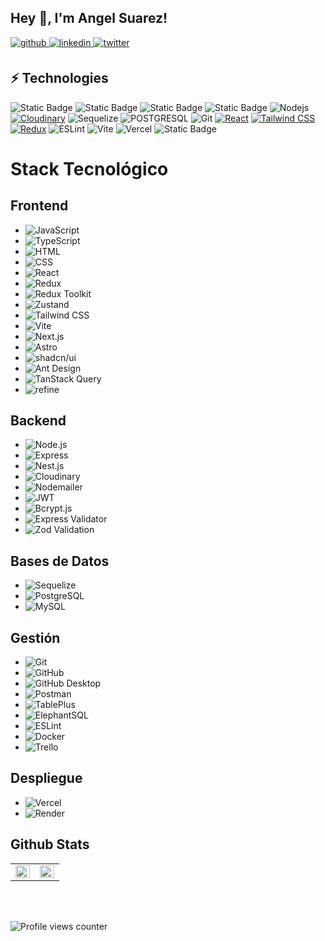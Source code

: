 
## Hey 👋, I'm Angel Suarez!  
  

<a href="https://github.com/AngelBlackBlue" target="_blank">
<img src=https://img.shields.io/badge/github-%2324292e.svg?&style=for-the-badge&logo=github&logoColor=white alt=github style="margin-bottom: 5px;" />
</a>
<a href="https://linkedin.com/in/suarezangel" target="_blank">
<img src=https://img.shields.io/badge/linkedin-%231E77B5.svg?&style=for-the-badge&logo=linkedin&logoColor=white alt=linkedin style="margin-bottom: 5px;" />
</a>
<a href="https://twitter.com/@AngelBlueDev" target="_blank">
<img src=https://img.shields.io/badge/twitter-%2300acee.svg?&style=for-the-badge&logo=twitter&logoColor=white alt=twitter style="margin-bottom: 5px;" />
</a>  

## ⚡ Technologies






![Static Badge](https://img.shields.io/badge/JavaScript-black?style=for-the-badge&logo=JavaScript)
![Static Badge](https://img.shields.io/badge/TypeScript-white?style=for-the-badge&logo=TypeScript&logoColor=blue)
![Static Badge](https://img.shields.io/badge/HTML5-orange?style=for-the-badge&logo=HTML5&logoColor=white)
![Static Badge](https://img.shields.io/badge/CSS3-blue?style=for-the-badge&logo=CSS3&logoColor=white)
![Nodejs](https://img.shields.io/badge/-Nodejs-black?style=for-the-badge&logo=Node.js)
[![Cloudinary](https://img.shields.io/badge/Cloudinary-777BB4?style=for-the-badge&logo=cloudinary&logoColor=white)](https://cloudinary.com/)
![Sequelize](https://img.shields.io/badge/Sequelize-00000?style=for-the-badge&logo=sequelize&logoColor=green&color=white)
![POSTGRESQL](https://img.shields.io/badge/PostgreSQL-00000?style=for-the-badge&logo=postgresql&logoColor=blue&color=white)
![Git](https://img.shields.io/badge/git-00000?style=for-the-badge&logo=git&color=white)
[![React](https://img.shields.io/badge/React-61DAFB?style=for-the-badge&logo=react&logoColor=white)](https://reactjs.org/)
[![Tailwind CSS](https://img.shields.io/badge/Tailwind%20CSS-38b2ac?style=for-the-badge&logo=tailwind-css&logoColor=white)](https://tailwindcss.com/)
[![Redux](https://img.shields.io/badge/Redux-764ABC?style=for-the-badge&logo=redux&logoColor=white)](https://redux.js.org/)
![ESLint](https://img.shields.io/badge/ESLint-ADD8E6?style=for-the-badge&logo=eslint&logoColor=white)
![Vite](https://img.shields.io/badge/vite-00000?style=for-the-badge&logo=vite&logoColor=black&color=white)
![Vercel](https://img.shields.io/badge/vercel-00000?style=for-the-badge&logo=vercel&logoColor=black&color=white)
![Static Badge](https://img.shields.io/badge/hoppscotch.io-black?style=for-the-badge&logo=hoppscotch)

# Stack Tecnológico

## Frontend
- ![JavaScript](https://img.shields.io/badge/-JavaScript-F7DF1E?logo=javascript&logoColor=black&style=flat)
- ![TypeScript](https://img.shields.io/badge/-TypeScript-3178C6?logo=typescript&logoColor=white&style=flat)
- ![HTML](https://img.shields.io/badge/-HTML-E34F26?logo=html5&logoColor=white&style=flat)
- ![CSS](https://img.shields.io/badge/-CSS-1572B6?logo=css3&logoColor=white&style=flat)
- ![React](https://img.shields.io/badge/-React-61DAFB?logo=react&logoColor=black&style=flat)
- ![Redux](https://img.shields.io/badge/-Redux-764ABC?logo=redux&logoColor=white&style=flat)
- ![Redux Toolkit](https://img.shields.io/badge/-Redux%20Toolkit-764ABC?logo=redux&logoColor=white&style=flat)
- ![Zustand](https://img.shields.io/badge/-Zustand-FFAB00?logo=zustand&logoColor=black&style=flat)
- ![Tailwind CSS](https://img.shields.io/badge/-Tailwind%20CSS-06B6D4?logo=tailwindcss&logoColor=white&style=flat)
- ![Vite](https://img.shields.io/badge/-Vite-646CFF?logo=vite&logoColor=white&style=flat)
- ![Next.js](https://img.shields.io/badge/-Next.js-000000?logo=next.js&logoColor=white&style=flat)
- ![Astro](https://img.shields.io/badge/-Astro-FF5D01?logo=astro&logoColor=white&style=flat)
- ![shadcn/ui](https://img.shields.io/badge/-shadcn%2Fui-000000?style=flat)
- ![Ant Design](https://img.shields.io/badge/-Ant%20Design-0170FE?logo=ant-design&logoColor=white&style=flat)
- ![TanStack Query](https://img.shields.io/badge/-TanStack%20Query-FF4154?logo=react-query&logoColor=white&style=flat)
- ![refine](https://img.shields.io/badge/-refine-000000?style=flat)

## Backend
- ![Node.js](https://img.shields.io/badge/-Node.js-339933?logo=node.js&logoColor=white&style=flat)
- ![Express](https://img.shields.io/badge/-Express-000000?logo=express&logoColor=white&style=flat)
- ![Nest.js](https://img.shields.io/badge/-Nest.js-E0234E?logo=nestjs&logoColor=white&style=flat)
- ![Cloudinary](https://img.shields.io/badge/-Cloudinary-3448C5?logo=cloudinary&logoColor=white&style=flat)
- ![Nodemailer](https://img.shields.io/badge/-Nodemailer-2C3E50?logo=nodemailer&logoColor=white&style=flat)
- ![JWT](https://img.shields.io/badge/-JWT-000000?logo=json-web-tokens&logoColor=white&style=flat)
- ![Bcrypt.js](https://img.shields.io/badge/-Bcrypt.js-1867C0?style=flat)
- ![Express Validator](https://img.shields.io/badge/-Express%20Validator-000000?style=flat)
- ![Zod Validation](https://img.shields.io/badge/-Zod%20Validation-000000?style=flat)

## Bases de Datos
- ![Sequelize](https://img.shields.io/badge/-Sequelize-52B0E7?logo=sequelize&logoColor=white&style=flat)
- ![PostgreSQL](https://img.shields.io/badge/-PostgreSQL-336791?logo=postgresql&logoColor=white&style=flat)
- ![MySQL](https://img.shields.io/badge/-MySQL-4479A1?logo=mysql&logoColor=white&style=flat)

## Gestión
- ![Git](https://img.shields.io/badge/-Git-F05032?logo=git&logoColor=white&style=flat)
- ![GitHub](https://img.shields.io/badge/-GitHub-181717?logo=github&logoColor=white&style=flat)
- ![GitHub Desktop](https://img.shields.io/badge/-GitHub%20Desktop-181717?logo=github&logoColor=white&style=flat)
- ![Postman](https://img.shields.io/badge/-Postman-FF6C37?logo=postman&logoColor=white&style=flat)
- ![TablePlus](https://img.shields.io/badge/-TablePlus-F58C00?logo=tableplus&logoColor=white&style=flat)
- ![ElephantSQL](https://img.shields.io/badge/-ElephantSQL-2331E6?logo=elephantsql&logoColor=white&style=flat)
- ![ESLint](https://img.shields.io/badge/-ESLint-4B32C3?logo=eslint&logoColor=white&style=flat)
- ![Docker](https://img.shields.io/badge/-Docker-2496ED?logo=docker&logoColor=white&style=flat)
- ![Trello](https://img.shields.io/badge/-Trello-0052CC?logo=trello&logoColor=white&style=flat)

## Despliegue
- ![Vercel](https://img.shields.io/badge/-Vercel-000000?logo=vercel&logoColor=white&style=flat)
- ![Render](https://img.shields.io/badge/-Render-46E3B7?logo=render&logoColor=white&style=flat)



## Github Stats  
<table><tr><td valign="top" width="50%">

<img src="https://github-readme-stats.vercel.app/api?username=AngelBlackBlue&show_icons=true&count_private=true&hide_border=true" align="left" style="width: 100%" />

</td><td valign="top" width="50%">

<img src="https://github-readme-stats.vercel.app/api/top-langs/?username=AngelBlackBlue&hide_border=true&layout=compact" align="left" style="width: 100%" />

</td></tr></table>  

<br/>  

  

<br/>  

![Profile views counter](https://komarev.com/ghpvc/?username=AngelBlackBlue&&style=flat-square)  


